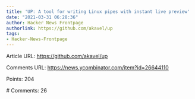 ```yaml
---
title: 'UP: A tool for writing Linux pipes with instant live preview'
date: "2021-03-31 06:28:36"
author: Hacker News Frontpage
authorlink: https://github.com/akavel/up
tags:
- Hacker-News-Frontpage
---
```


<p>Article URL: <a href="https://github.com/akavel/up">https://github.com/akavel/up</a></p>
<p>Comments URL: <a href="https://news.ycombinator.com/item?id=26644110">https://news.ycombinator.com/item?id=26644110</a></p>
<p>Points: 204</p>
<p># Comments: 26</p>
